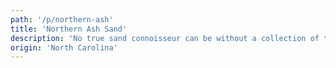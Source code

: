 ```yaml
---
path: '/p/northern-ash'
title: 'Northern Ash Sand'
description: 'No true sand connoisseur can be without a collection of the finest sand the Northern hemisphere has to offer. Expect notes of burn toast and wiltered elderberry.'
origin: 'North Carolina'
---
```

